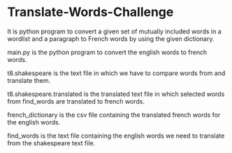 # Translate-Words-Challenge
It is python program to convert a given set of mutually included words in a wordlist and a paragraph to French words by using the given dictionary.

main.py is the python program to convert the english words to french words.

t8.shakespeare  is the text file in which we have to compare words from and translate them.

t8.shakespeare.translated is the translated text file in which selected words from find_words are translated to french words.

french_dictionary is the csv file containing the translated french words for the english words.

find_words is the text file containing the english words we need to translate from the shakespeare text file.
